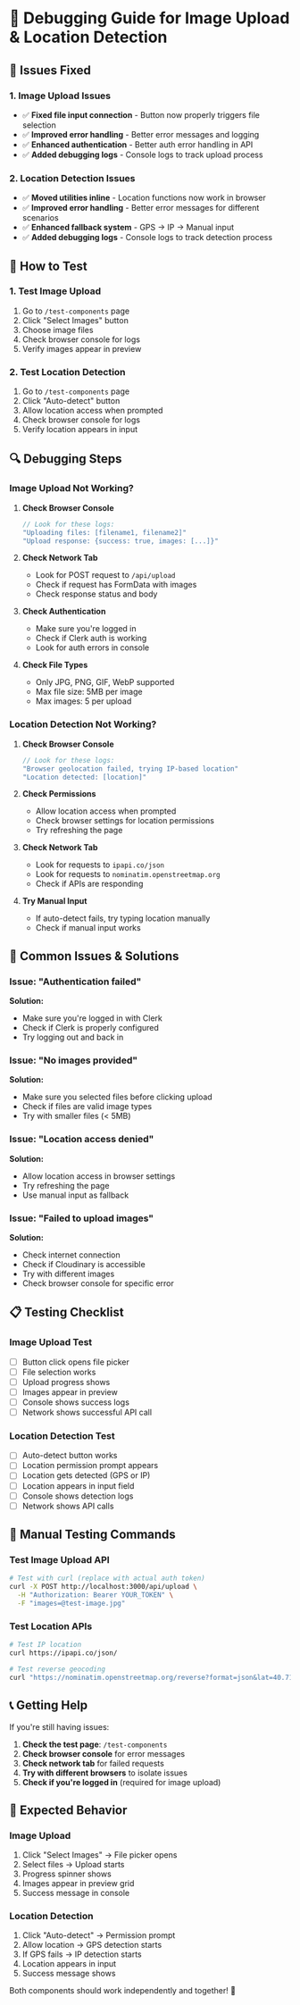 # 🔧 Debugging Guide for Image Upload & Location Detection

## 🚨 Issues Fixed

### 1. **Image Upload Issues**
- ✅ **Fixed file input connection** - Button now properly triggers file selection
- ✅ **Improved error handling** - Better error messages and logging
- ✅ **Enhanced authentication** - Better auth error handling in API
- ✅ **Added debugging logs** - Console logs to track upload process

### 2. **Location Detection Issues**
- ✅ **Moved utilities inline** - Location functions now work in browser
- ✅ **Improved error handling** - Better error messages for different scenarios
- ✅ **Enhanced fallback system** - GPS → IP → Manual input
- ✅ **Added debugging logs** - Console logs to track detection process

## 🧪 How to Test

### 1. **Test Image Upload**
1. Go to `/test-components` page
2. Click "Select Images" button
3. Choose image files
4. Check browser console for logs
5. Verify images appear in preview

### 2. **Test Location Detection**
1. Go to `/test-components` page
2. Click "Auto-detect" button
3. Allow location access when prompted
4. Check browser console for logs
5. Verify location appears in input

## 🔍 Debugging Steps

### **Image Upload Not Working?**

1. **Check Browser Console**
   ```javascript
   // Look for these logs:
   "Uploading files: [filename1, filename2]"
   "Upload response: {success: true, images: [...]}"
   ```

2. **Check Network Tab**
   - Look for POST request to `/api/upload`
   - Check if request has FormData with images
   - Check response status and body

3. **Check Authentication**
   - Make sure you're logged in
   - Check if Clerk auth is working
   - Look for auth errors in console

4. **Check File Types**
   - Only JPG, PNG, GIF, WebP supported
   - Max file size: 5MB per image
   - Max images: 5 per upload

### **Location Detection Not Working?**

1. **Check Browser Console**
   ```javascript
   // Look for these logs:
   "Browser geolocation failed, trying IP-based location"
   "Location detected: [location]"
   ```

2. **Check Permissions**
   - Allow location access when prompted
   - Check browser settings for location permissions
   - Try refreshing the page

3. **Check Network Tab**
   - Look for requests to `ipapi.co/json`
   - Look for requests to `nominatim.openstreetmap.org`
   - Check if APIs are responding

4. **Try Manual Input**
   - If auto-detect fails, try typing location manually
   - Check if manual input works

## 🐛 Common Issues & Solutions

### **Issue: "Authentication failed"**
**Solution:**
- Make sure you're logged in with Clerk
- Check if Clerk is properly configured
- Try logging out and back in

### **Issue: "No images provided"**
**Solution:**
- Make sure you selected files before clicking upload
- Check if files are valid image types
- Try with smaller files (< 5MB)

### **Issue: "Location access denied"**
**Solution:**
- Allow location access in browser settings
- Try refreshing the page
- Use manual input as fallback

### **Issue: "Failed to upload images"**
**Solution:**
- Check internet connection
- Check if Cloudinary is accessible
- Try with different images
- Check browser console for specific error

## 📋 Testing Checklist

### **Image Upload Test**
- [ ] Button click opens file picker
- [ ] File selection works
- [ ] Upload progress shows
- [ ] Images appear in preview
- [ ] Console shows success logs
- [ ] Network shows successful API call

### **Location Detection Test**
- [ ] Auto-detect button works
- [ ] Location permission prompt appears
- [ ] Location gets detected (GPS or IP)
- [ ] Location appears in input field
- [ ] Console shows detection logs
- [ ] Network shows API calls

## 🔧 Manual Testing Commands

### **Test Image Upload API**
```bash
# Test with curl (replace with actual auth token)
curl -X POST http://localhost:3000/api/upload \
  -H "Authorization: Bearer YOUR_TOKEN" \
  -F "images=@test-image.jpg"
```

### **Test Location APIs**
```bash
# Test IP location
curl https://ipapi.co/json/

# Test reverse geocoding
curl "https://nominatim.openstreetmap.org/reverse?format=json&lat=40.7128&lon=-74.0060"
```

## 📞 Getting Help

If you're still having issues:

1. **Check the test page**: `/test-components`
2. **Check browser console** for error messages
3. **Check network tab** for failed requests
4. **Try with different browsers** to isolate issues
5. **Check if you're logged in** (required for image upload)

## 🎯 Expected Behavior

### **Image Upload**
1. Click "Select Images" → File picker opens
2. Select files → Upload starts
3. Progress spinner shows
4. Images appear in preview grid
5. Success message in console

### **Location Detection**
1. Click "Auto-detect" → Permission prompt
2. Allow location → GPS detection starts
3. If GPS fails → IP detection starts
4. Location appears in input
5. Success message shows

Both components should work independently and together! 🚀
